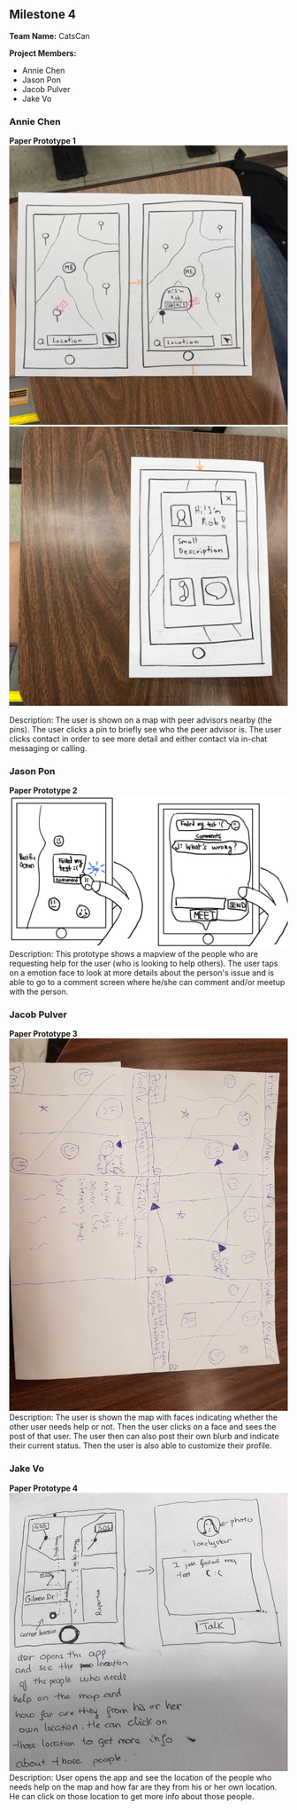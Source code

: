 ## Milestone 4

**Team Name:** CatsCan

**Project Members:**
* Annie Chen
* Jason Pon
* Jacob Pulver
* Jake Vo

### Annie Chen
**Paper Prototype 1**
![PaperPrototype1](/paper-prototypes/paper2.jpg)
![PaperPrototype1](/paper-prototypes/paper1.jpg)

Description: The user is shown on a map with peer advisors nearby (the pins). The user clicks a pin to briefly see who the peer advisor is. The user clicks contact in order to see more detail and either contact via in-chat messaging or calling.

### Jason Pon
**Paper Prototype 2**
![PaperPrototype2](/paper-prototypes/paper5.png)
Description: This prototype shows a mapview of the people who are requesting help for the user (who is looking to help others). The user taps on a emotion face to look at more details about the person's issue and is able to go to a comment screen where he/she can comment and/or meetup with the person.

### Jacob Pulver
**Paper Prototype 3**
![PaperPrototype3](/paper-prototypes/paper3.jpg)
Description: The user is shown the map with faces indicating whether the other user needs help or not. Then the user clicks on a face and sees the post of that user. The user then can also post their own blurb and indicate their current status. Then the user is also able to customize their profile.

### Jake Vo
**Paper Prototype 4**
![PaperPrototype4](/paper-prototypes/paper4.jpg)
Description: User opens the app and see the location of the people who needs help on the map and how far are they from his or her own location. He can click on those location to get more info about those people.
